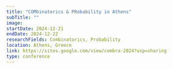 ```yaml
---
title: "COMbinatorics & PRobability in Athens"
subTitle: ""
image:
startDate: 2024-12-21
endDate: 2024-12-22
researchFields: Combinatorics, Probability
location: Athens, Greece
link: https://sites.google.com/view/combra-2024?usp=sharing
type: conference
---
```


